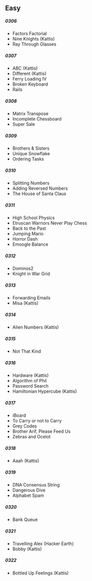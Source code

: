 ## Easy

##### 0306
* Factors Factorial
* Nine Knights (Kattis)
* Ray Through Glasses

##### 0307
* ABC (Kattis)
* Different (Kattis)
* Ferry Loading IV
* Broken Keyboard
* Rails

##### 0308
* Matrix Transpose
* Incomplete Chessboard
* Super Sale

##### 0309
* Brothers & Sisters
* Unique Snowflake
* Ordering Tasks

##### 0310
* Splitting Numbers
* Adding Reversed Numbers
* The House of Santa Claus

##### 0311
* High School Physics
* Etruscan Warriors Never Play Chess
* Back to the Past
* Jumping Mario
* Horror Dash
* Emoogle Balance

##### 0312
* Dominos2
* Knight in War Grid

##### 0313
* Forwarding Emails
* Misa (Kattis)

##### 0314
* Alien Numbers (Kattis)


##### 0315
* Not That Kind

##### 0316
* Hardware (Kattis)
* Algorithm of Phil
* Password Search
* Hamiltonian Hypercube (Kattis)

##### 0317
* iBoard
* To Carry or not to Carry
* Grey Codes
* Brother Arif, Please Feed Us
* Zebras and Ocelot

##### 0318
* Aaah (Kattis)

##### 0319
* DNA Consensus String
* Dangerous Dive
* Alphabet Spam

##### 0320
* Bank Queue

##### 0321
* Travelling Alex (Hacker Earth)
* Bobby (Kattis)

##### 0322
* Bottled Up Feelings (Kattis)
